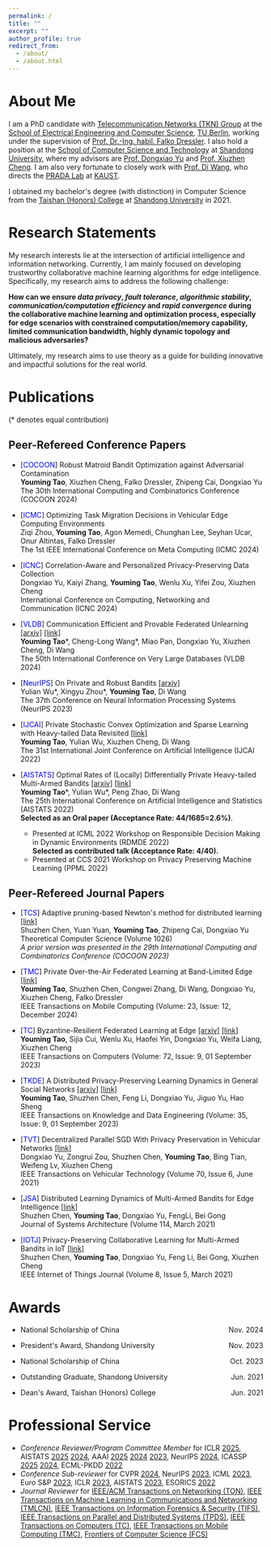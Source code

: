 ```yaml
---
permalink: /
title: ""
excerpt: ""
author_profile: true
redirect_from: 
  - /about/
  - /about.html
---
```


<!--
{% if site.google_scholar_stats_use_cdn %}
{% assign gsDataBaseUrl = "https://cdn.jsdelivr.net/gh/" | append: site.repository | append: "@" %}
{% else %}
{% assign gsDataBaseUrl = "https://raw.githubusercontent.com/" | append: site.repository | append: "/" %}
{% endif %}
{% assign url = gsDataBaseUrl | append: "google-scholar-stats/gs_data_shieldsio.json" %}
-->

<span class='anchor' id='about-me'></span>

# About Me

I am a PhD candidate with [Telecommunication Networks (TKN) Group](https://www2.tkn.tu-berlin.de/) at the [School of Electrical Engineering and Computer Science](https://www.tu.berlin/eecs/), [TU Berlin](https://www.tu.berlin/), working under the supervision of [Prof. Dr.-Ing. habil. Falko Dressler](https://www2.tkn.tu-berlin.de/team/dressler/). I also hold a position at the [School of Computer Science and Technology](https://www.cs.sdu.edu.cn/) at [Shandong University](https://www.sdu.edu.cn/), where my advisors are [Prof. Dongxiao Yu](https://scholar.google.com/citations?user=hiQxuHYAAAAJ) and [Prof. Xiuzhen Cheng](https://scholar.google.com/citations?user=O1yGhH0AAAAJ). I am also very fortunate to closely work with [Prof. Di Wang](https://shao3wangdi.github.io/), who directs the [PRADA Lab](https://pradalab1.github.io/) at [KAUST](https://www.kaust.edu.sa/en/).

I obtained my bachelor's degree (with distinction) in Computer Science from the [Taishan (Honors) College](https://www.tsxt.sdu.edu.cn/) at [Shandong University](https://www.sdu.edu.cn/) in 2021.

<!--
***Opening Positions:* If you are a TU Berlin student who is interested in doing a bachelor/master thesis on Distributed Machine Learning/Reinforcement Learning related topics within the TKN Group, feel free to drop me an email.**
-->

<!-- My most recent cv can be found [here]() -->

# Research Statements

My research interests lie at the intersection of artificial intelligence and information networking. Currently, I am mainly focused on developing trustworthy collaborative machine learning algorithms for edge intelligence. Specifically, my research aims to address the following challenge:

**How can we ensure *data privacy*, *fault tolerance*, *algorithmic stability*, *communication/computation efficiency* and *rapid convergence* during the collaborative machine learning and optimization process, especially for edge scenarios with constrained computation/memory capability, limited communication bandwidth, highly dynamic topology and malicious adversaries?**

Ultimately, my research aims to use theory as a guide for building innovative and impactful solutions for the real world.


# Publications  

(\* denotes equal contribution)


## Peer-Refereed Conference Papers

- [<font color=blue>COCOON</font>] Robust Matroid Bandit Optimization against Adversarial Contamination  
**Youming Tao**, Xiuzhen Cheng, Falko Dressler, Zhipeng Cai, Dongxiao Yu  
The 30th International Computing and Combinatorics Conference (COCOON 2024)  

- [<font color=blue>ICMC</font>] Optimizing Task Migration Decisions in Vehicular Edge Computing Environments  
Ziqi Zhou, **Youming Tao**, Agon Memedi, Chunghan Lee, Seyhan Ucar, Onur Altintas, Falko Dressler  
The 1st IEEE International Conference on Meta Computing (ICMC 2024)  

- [<font color=blue>ICNC</font>] Correlation-Aware and Personalized Privacy-Preserving Data Collection  
Dongxiao Yu, Kaiyi Zhang, **Youming Tao**, Wenlu Xu, Yifei Zou, Xiuzhen Cheng  
International Conference on Computing, Networking and Communication (ICNC 2024)  

- [<font color=blue>VLDB</font>] Communication Efficient and Provable Federated Unlearning [[arxiv]](https://arxiv.org/abs/2401.11018) [[link]](https://www.vldb.org/pvldb/vol17/p1119-wang.pdf)  
**Youming Tao**\*, Cheng-Long Wang\*, Miao Pan, Dongxiao Yu, Xiuzhen Cheng, Di Wang  
The 50th International Conference on Very Large Databases (VLDB 2024)  

- [<font color=blue>NeurIPS</font>] On Private and Robust Bandits [[arxiv]](https://arxiv.org/pdf/2302.02526.pdf)  
Yulian Wu\*, Xingyu Zhou\*, **Youming Tao**, Di Wang  
The 37th Conference on Neural Information Processing Systems (NeurIPS 2023)  

- [<font color=blue>IJCAI</font>] Private Stochastic Convex Optimization and Sparse Learning with Heavy-tailed Data Revisited  [[link]](https://www.ijcai.org/proceedings/2022/548)  
**Youming Tao**, Yulian Wu, Xiuzhen Cheng, Di Wang  
The 31st International Joint Conference on Artificial Intelligence (IJCAI 2022)

- [<font color=blue>AISTATS</font>] Optimal Rates of (Locally) Differentially Private Heavy-tailed Multi-Armed Bandits [[arxiv]](https://arxiv.org/abs/2106.02575)  [[link]](https://proceedings.mlr.press/v151/tao22a.html)  
**Youming Tao**\*, Yulian Wu\*, Peng Zhao, Di Wang  
The 25th International Conference on Artificial Intelligence and Statistics (AISTATS 2022)  
**Selected as an Oral paper (Acceptance Rate: 44/1685=2.6%)**.
  - Presented at ICML 2022 Workshop on Responsible Decision Making in Dynamic Environments (RDMDE 2022)  
  **Selected as contributed talk (Acceptance Rate: 4/40).**
  - Presented at CCS 2021 Workshop on Privacy Preserving Machine Learning (PPML 2022)


## Peer-Refereed Journal Papers

- [<font color=blue>TCS</font>] Adaptive pruning-based Newton's method for distributed learning [[link]](https://www.sciencedirect.com/science/article/pii/S0304397524006042)  
Shuzhen Chen, Yuan Yuan, **Youming Tao**, Zhipeng Cai, Dongxiao Yu  
Theoretical Computer Science (Volume 1026)  
*A prior version was presented in the 29th International Computing and Combinatorics Conference (COCOON 2023)*  

- [<font color=blue>TMC</font>] Private Over-the-Air Federated Learning at Band-Limited Edge [[link]](https://ieeexplore.ieee.org/abstract/document/10552080)  
**Youming Tao**, Shuzhen Chen, Congwei Zhang, Di Wang, Dongxiao Yu, Xiuzhen Cheng, Falko Dressler  
IEEE Transactions on Mobile Computing (Volume: 23, Issue: 12, December 2024)  

- [<font color=blue>TC</font>] Byzantine-Resilient Federated Learning at Edge [[arxiv]](https://arxiv.org/abs/2303.10434) [[link]](https://ieeexplore.ieee.org/abstract/document/10070815)  
**Youming Tao**, Sijia Cui, Wenlu Xu, Haofei Yin, Dongxiao Yu, Weifa Liang, Xiuzhen Cheng  
IEEE Transactions on Computers (Volume: 72, Issue: 9, 01 September 2023)  

- [<font color=blue>TKDE</font>] A Distributed Privacy-Preserving Learning Dynamics in General Social Networks [[arxiv]](https://arxiv.org/pdf/2011.09845v2.pdf)  [[link]](https://ieeexplore.ieee.org/document/10035414)  
**Youming Tao**, Shuzhen Chen, Feng Li, Dongxiao Yu, Jiguo Yu, Hao Sheng  
IEEE Transactions on Knowledge and Data Engineering (Volume: 35, Issue: 9, 01 September 2023)

- [<font color=blue>TVT</font>] Decentralized Parallel SGD With Privacy Preservation in Vehicular Networks [[link]](https://ieeexplore.ieee.org/abstract/document/9374104)  
Dongxiao Yu, Zongrui Zou, Shuzhen Chen, **Youming Tao**, Bing Tian, Weifeng Lv, Xiuzhen Cheng  
IEEE Transactions on Vehicular Technology (Volume 70, Issue 6, June 2021)

- [<font color=blue>JSA</font>] Distributed Learning Dynamics of Multi-Armed Bandits for Edge Intelligence  [[link]](https://www.sciencedirect.com/science/article/abs/pii/S1383762120301806)  
Shuzhen Chen, **Youming Tao**, Dongxiao Yu, FengLi, Bei Gong  
Journal of Systems Architecture (Volume 114, March 2021)

- [<font color=blue>IOTJ</font>] Privacy-Preserving Collaborative Learning for Multi-Armed Bandits in IoT [[link]](https://ieeexplore.ieee.org/abstract/document/9165854)  
Shuzhen Chen, **Youming Tao**, Dongxiao Yu, Feng Li, Bei Gong, Xiuzhen Cheng  
IEEE Internet of Things Journal (Volume 8, Issue 5, March 2021) 


# Awards
- <p style="text-align:left;">
  National Scholarship of China
  <span style="float:right;">
  Nov. 2024
  </span>
  </p>
- <p style="text-align:left;">
  President's Award, Shandong University
  <span style="float:right;">
  Nov. 2023
  </span>
  </p>
- <p style="text-align:left;">
  National Scholarship of China
  <span style="float:right;">
  Oct. 2023
  </span>
  </p>
- <p style="text-align:left;">
  Outstanding Graduate, Shandong University
  <span style="float:right;">
  Jun. 2021
  </span>
  </p>
- <p style="text-align:left;">
  Dean's Award, Taishan (Honors) College
  <span style="float:right;">
  Jun. 2021
  </span>
  </p>



# Professional Service
- *Conference Reviewer/Program Committee Member* for ICLR [2025](https://iclr.cc/Conferences/2025), AISTATS [2025](https://aistats.org/aistats2025/index.html) [2024](https://aistats.org/aistats2024/), AAAI [2025](https://aaai.org/conference/aaai/aaai-25/) [2024](https://aaai.org/aaai-conference/) [2023](https://aaai.org/Conferences/AAAI-23/), NeurIPS [2024](https://neurips.cc/Conferences/2024), ICASSP [2025](https://2025.ieeeicassp.org/) [2024](https://2024.ieeeicassp.org/), ECML-PKDD [2022](https://2022.ecmlpkdd.org/)
- *Conference Sub-reviewer* for CVPR [2024](https://cvpr.thecvf.com/Conferences/2024), NeurIPS [2023](https://nips.cc/Conferences/2023), ICML [2023](https://icml.cc/Conferences/2023), Euro S&P [2023](https://www.ieee-security.org/TC/EuroSP2023/), ICLR [2023](https://iclr.cc/Conferences/2023), AISTATS [2023](http://aistats.org/aistats2023/), ESORICS [2022](https://esorics2022.compute.dtu.dk/index.html)
- *Journal Reviewer* for [IEEE/ACM Transactions on Networking (TON)](https://sites.google.com/view/ieee-acm-ton/home), [IEEE Transactions on Machine Learning in Communications and Networking (TMLCN)](https://www.comsoc.org/publications/journals/ieee-tmlcn), [IEEE Transactions on Information Forensics & Security (TIFS)](https://ieeexplore.ieee.org/xpl/RecentIssue.jsp?punumber=10206), [IEEE Transactions on Parallel and Distributed Systems (TPDS)](https://www.computer.org/csdl/journal/td), [IEEE Transactions on Computers (TC)](https://www.computer.org/csdl/journal/tc), [IEEE Transactions on Mobile Computing (TMC)](https://www.computer.org/csdl/journal/tm), [Frontiers of Computer Science (FCS)](https://www.springer.com/journal/11704)


<!-- #  Educations
- *2019.06 - 2022.04 (now)*, Lorem ipsum dolor sit amet, consectetur adipiscing elit. Vivamus ornare aliquet ipsum, ac tempus justo dapibus sit amet. 
- *2015.09 - 2019.06*, Lorem ipsum dolor sit amet, consectetur adipiscing elit. Vivamus ornare aliquet ipsum, ac tempus justo dapibus sit amet. 

# Invited Talks
- *2021.06*, Lorem ipsum dolor sit amet, consectetur adipiscing elit. Vivamus ornare aliquet ipsum, ac tempus justo dapibus sit amet. 
- *2021.03*, Lorem ipsum dolor sit amet, consectetur adipiscing elit. Vivamus ornare aliquet ipsum, ac tempus justo dapibus sit amet.  \| [\[video\]](https://github.com/)

#  Internships
- *2019.05 - 2020.02*, [Lorem](https://github.com/), China.
-->
